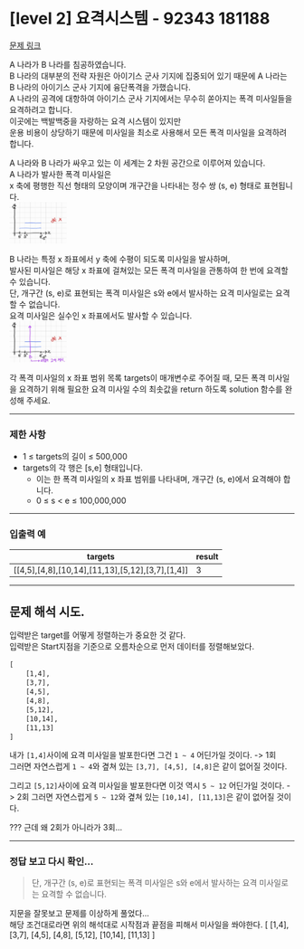# [level 2] 요격시스템 - 92343 181188

[문제 링크](https://school.programmers.co.kr/learn/courses/30/lessons/181188) 

A 나라가 B 나라를 침공하였습니다.   
B 나라의 대부분의 전략 자원은 아이기스 군사 기지에 집중되어 있기 때문에 A 나라는 B 나라의 아이기스 군사 기지에 융단폭격을 가했습니다.  
A 나라의 공격에 대항하여 아이기스 군사 기지에서는 무수히 쏟아지는 폭격 미사일들을 요격하려고 합니다.   
이곳에는 백발백중을 자랑하는 요격 시스템이 있지만   
운용 비용이 상당하기 때문에 미사일을 최소로 사용해서 모든 폭격 미사일을 요격하려 합니다.
  
  
A 나라와 B 나라가 싸우고 있는 이 세계는 2 차원 공간으로 이루어져 있습니다.   
A 나라가 발사한 폭격 미사일은   
x 축에 평행한 직선 형태의 모양이며 개구간을 나타내는 정수 쌍 (s, e) 형태로 표현됩니다.   
<img src=IMG/A나라_폭격미사일.png width="20%" height="20%"/>  

B 나라는 특정 x 좌표에서 y 축에 수평이 되도록 미사일을 발사하며,  
발사된 미사일은 해당 x 좌표에 걸쳐있는 모든 폭격 미사일을 관통하여 한 번에 요격할 수 있습니다.  
단, 개구간 (s, e)로 표현되는 폭격 미사일은 s와 e에서 발사하는 요격 미사일로는 요격할 수 없습니다.  
요격 미사일은 실수인 x 좌표에서도 발사할 수 있습니다.  
<img src=IMG/B나라_요격미사일.png width="20%" height="20%"/>  

각 폭격 미사일의 x 좌표 범위 목록 targets이 매개변수로 주어질 때, 모든 폭격 미사일을 요격하기 위해 필요한 요격 미사일 수의 최솟값을 return 하도록 solution 함수를 완성해 주세요.  

---
### 제한 사항
 - 1 ≤ targets의 길이 ≤ 500,000  
 - targets의 각 행은 [s,e] 형태입니다.  
   - 이는 한 폭격 미사일의 x 좌표 범위를 나타내며, 개구간 (s, e)에서 요격해야 합니다.  
   - 0 ≤ s < e ≤ 100,000,000
---
### 입출력 예
|targets|result|
|------|---|
|[[4,5],[4,8],[10,14],[11,13],[5,12],[3,7],[1,4]]|3|
---
## 문제 해석 시도.

입력받은 target를 어떻게 정렬하는가 중요한 것 같다.  
입력받은 Start지점을 기준으로 오름차순으로 먼저 데이터를 정렬해보았다.  
```
[
    [1,4],
    [3,7],
    [4,5],
    [4,8],
    [5,12],
    [10,14],
    [11,13]
]
```
내가 `[1,4]`사이에 요격 미사일을 발포한다면 그건 `1 ~ 4` 어딘가일 것이다. -> 1회  
그러면 자연스럽게 `1 ~ 4`와 곂쳐 있는 `[3,7], [4,5], [4,8]`은 같이 없어질 것이다.

그리고 `[5,12]`사이에 요격 미사일을 발포한다면 이것 역시 `5 ~ 12` 어딘가일 것이다. -> 2회
그러면 자연스럽게 `5 ~ 12`와 곂쳐 있는 `[10,14], [11,13]`은 같이 없어질 것이다.

??? 근데 왜 2회가 아니라가 3회...

---
### 정답 보고 다시 확인...
> 단, 개구간 (s, e)로 표현되는 폭격 미사일은 s와 e에서 발사하는 요격 미사일로는 요격할 수 없습니다.   

지문을 잘못보고 문제를 이상하게 풀었다...  
해당 조건대로라면 위의 해석대로 시작점과 끝점을 피해서 미사일을 쏴야한다.
[
    [1,4],
    [3,7],
    [4,5],
    [4,8],
    [5,12],
    [10,14],
    [11,13]
]

